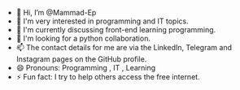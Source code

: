 - 👋 Hi, I’m @Mammad-Ep
- 👀 I'm very interested in programming and IT topics.
- 🌱 I'm currently discussing front-end learning programming.
- 💞️ I'm looking for a python collaboration.
- 📫 The contact details for me are via the LinkedIn, Telegram and Instagram pages on the GitHub profile.
- 😄 Pronouns: Programming , IT , Learning
- ⚡ Fun fact: I try to help others access the free internet.

<!---
Mammad-Ep/Mammad-Ep is a ✨ special ✨ repository because its `README.md` (this file) appears on your GitHub profile.
You can click the Preview link to take a look at your changes.
--->
